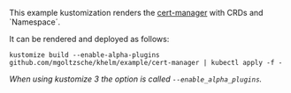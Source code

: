 This example kustomization renders the [cert-manager](https://github.com/jetstack/cert-manager) with CRDs and `Namespace´.  

It can be rendered and deployed as follows:
```
kustomize build --enable-alpha-plugins github.com/mgoltzsche/khelm/example/cert-manager | kubectl apply -f -
```
_When using kustomize 3 the option is called `--enable_alpha_plugins`._
